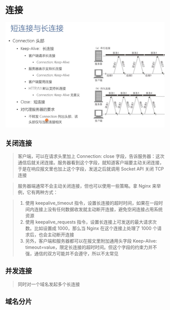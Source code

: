 # 连接

![](media/16620238959706/16620239168388.jpg)

## 关闭连接

> 客户端，可以在请求头里加上 Connection: close 字段，告诉服务器：这次通信后就关闭连接。服务器看到这个字段，就知道客户端要主动关闭连接，于是在响应报文里也加上这个字段，发送之后就调用 Socket API 关闭 TCP 连接

> 服务器端通常不会主动关闭连接，但也可以使用一些策略。拿 Nginx 来举例，它有两种方式：

> 1. 使用 keepalive_timeout 指令，设置长连接的超时时间，如果在一段时间内连接上没有任何数据收发就主动断开连接，避免空闲连接占用系统资源
> 2. 使用 keepalive_requests 指令，设置长连接上可发送的最大请求次数。比如设置成 1000，那么当 Nginx 在这个连接上处理了 1000 个请求后，也会主动断开连接
> 3. 另外，客户端和服务器都可以在报文里附加通用头字段 Keep-Alive: timeout=value，限定长连接的超时时间。但这个字段的约束力并不强，通信的双方可能并不会遵守，所以不太常见

## 并发连接
> 同时对一个域名发起多个长连接

## 域名分片